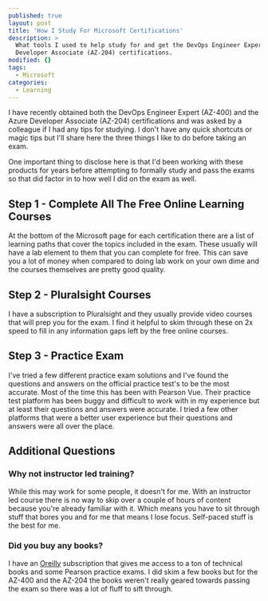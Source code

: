 ```yaml
---
published: true
layout: post
title: 'How I Study For Microsoft Certifications'
description: >
  What tools I used to help study for and get the DevOps Engineer Expert (AZ-400) and the Azure
  Developer Associate (AZ-204) certifications.
modified: {}
tags:
  - Microsoft
categories:
  - Learning
---
```


I have recently obtained both the DevOps Engineer Expert (AZ-400) and the Azure
Developer Associate (AZ-204) certifications and was asked by a colleague if I
had any tips for studying. I don't have any quick shortcuts or magic tips but
I'll share here the three things I like to do before taking an exam.

One important thing to disclose here is that I'd been working with these
products for years before attempting to formally study and pass the exams so
that did factor in to how well I did on the exam as well.

## Step 1 - Complete All The Free Online Learning Courses

At the bottom of the Microsoft page for each certification there are a list of
learning paths that cover the topics included in the exam. These usually will
have a lab element to them that you can complete for free. This can save you a
lot of money when compared to doing lab work on your own dime and the courses
themselves are pretty good quality.

## Step 2 - Pluralsight Courses

I have a subscription to Pluralsight and they usually provide video courses that
will prep you for the exam. I find it helpful to skim through these on 2x speed
to fill in any information gaps left by the free online courses.

## Step 3 - Practice Exam

I've tried a few different practice exam solutions and I've found the questions
and answers on the official practice test's to be the most accurate. Most of the
time this has been with Pearson Vue. Their practice test platform has been buggy
and difficult to work with in my experience but at least their questions and
answers were accurate. I tried a few other platforms that were a better user
experience but their questions and answers were all over the place.

## Additional Questions

### Why not instructor led training?

While this may work for some people, it doesn't for me. With an instructor led
course there is no way to skip over a couple of hours of content because you're
already familiar with it. Which means you have to sit through stuff that bores
you and for me that means I lose focus. Self-paced stuff is the best for me.

### Did you buy any books?

I have an [Oreilly](https://www.oreilly.com/) subscription that gives me access
to a ton of technical books and some Pearson practice exams. I did skim a few
books but for the AZ-400 and the AZ-204 the books weren't really geared towards
passing the exam so there was a lot of fluff to sift through.
